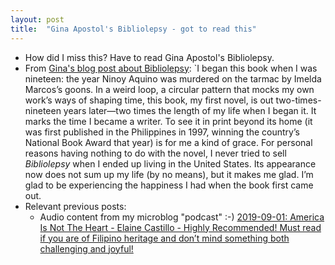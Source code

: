```yaml
---
layout: post
title:  "Gina Apostol's Bibliolepsy - got to read this"
---
```

* How did I miss this? Have to read Gina Apostol's Bibliolepsy.
* From [Gina's blog post about Bibliolepsy](https://ginaapostol.wordpress.com/2021/12/31/bibliolepsy/): `I began this book when I was nineteen: the year Ninoy Aquino was  murdered on the tarmac by Imelda Marcos’s goons. In a weird loop, a  circular pattern that mocks my own work’s ways of shaping time, this  book, my first novel, is out two-times-nineteen years later—two times  the length of my life when I began it. It marks the time I became a  writer. To see it in print beyond its home (it was first published in  the Philippines in 1997, winning the country’s National Book Award that  year) is for me a kind of grace. For personal reasons having nothing to  do with the novel, I never tried to sell *Bibliolepsy* when I  ended up living in the United States. Its appearance now does not sum up my life (by no means), but it makes me glad. I’m glad to be  experiencing the happiness I had when the book first came out. 
* Relevant previous posts:
  * Audio content from my microblog "podcast" :-) [2019-09-01: America Is Not The Heart - Elaine Castillo - Highly Recommended! Must read if you are of Filipino heritage and don’t mind something both challenging and joyful!](https://www.rolandmicroblog.com/2019/09/01/america-is-not.html)